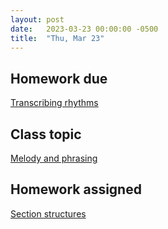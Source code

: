 ```yaml
---
layout: post
date:   2023-03-23 00:00:00 -0500
title:  "Thu, Mar 23"
---
```


## Homework due

[Transcribing rhythms](https://viva.pressbooks.pub/openmusictheory/chapter/rhythm-and-meter-in-pop-music/#assignments)

## Class topic

[Melody and phrasing](https://viva.pressbooks.pub/openmusictheory/chapter/melody-and-phrasing/)

## Homework assigned

[Section structures](https://viva.pressbooks.pub/openmusictheory/chapter/melody-and-phrasing/#assignments)

